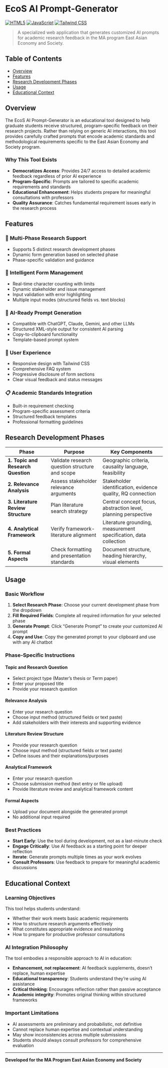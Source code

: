 # EcoS AI Prompt-Generator

[![HTML5](https://img.shields.io/badge/HTML5-E34F26?style=flat&logo=html5&logoColor=white)](https://developer.mozilla.org/en-US/docs/Web/HTML)
[![JavaScript](https://img.shields.io/badge/JavaScript-F7DF1E?style=flat&logo=javascript&logoColor=black)](https://developer.mozilla.org/en-US/docs/Web/JavaScript)
[![Tailwind CSS](https://img.shields.io/badge/Tailwind_CSS-38B2AC?style=flat&logo=tailwind-css&logoColor=white)](https://tailwindcss.com/)

> A specialized web application that generates customized AI prompts for academic research feedback in the MA program East Asian Economy and Society.

## Table of Contents

- [Overview](#overview)
- [Features](#features)
- [Research Development Phases](#research-development-phases)
- [Usage](#usage)
- [Educational Context](#educational-context)

## Overview

The EcoS AI Prompt-Generator is an educational tool designed to help graduate students receive structured, program-specific feedback on their research projects. Rather than relying on generic AI interactions, this tool provides carefully crafted prompts that encode academic standards and methodological requirements specific to the East Asian Economy and Society program.

### Why This Tool Exists

- **Democratizes Access**: Provides 24/7 access to detailed academic feedback regardless of prior AI experience
- **Program-Specific**: Prompts are tailored to specific academic requirements and standards
- **Educational Enhancement**: Helps students prepare for meaningful consultations with professors
- **Quality Assurance**: Catches fundamental requirement issues early in the research process

## Features

### 🎯 **Multi-Phase Research Support**

- Supports 5 distinct research development phases
- Dynamic form generation based on selected phase
- Phase-specific validation and guidance

### 📝 **Intelligent Form Management**

- Real-time character counting with limits
- Dynamic stakeholder and issue management
- Input validation with error highlighting
- Multiple input modes (structured fields vs. text blocks)

### 🤖 **AI-Ready Prompt Generation**

- Compatible with ChatGPT, Claude, Gemini, and other LLMs
- Structured XML-style output for consistent AI parsing
- Copy-to-clipboard functionality
- Template-based prompt system

### 🎨 **User Experience**

- Responsive design with Tailwind CSS
- Comprehensive FAQ system
- Progressive disclosure of form sections
- Clear visual feedback and status messages

### 📋 **Academic Standards Integration**

- Built-in requirement checking
- Program-specific assessment criteria
- Structured feedback templates
- Professional formatting guidelines

## Research Development Phases

|Phase                             |Purpose                                       |Key Components                                                  |
|----------------------------------|----------------------------------------------|----------------------------------------------------------------|
|**1. Topic and Research Question**|Validate research question structure and scope|Geographic criteria, causality language, feasibility            |
|**2. Relevance Analysis**         |Assess stakeholder relevance arguments        |Stakeholder identification, evidence quality, RQ connection     |
|**3. Literature Review Structure**|Plan literature search strategy               |Central concept focus, abstraction level, planning perspective  |
|**4. Analytical Framework**       |Verify framework-literature alignment         |Literature grounding, measurement specification, data collection|
|**5. Formal Aspects**             |Check formatting and presentation standards   |Document structure, heading hierarchy, visual elements          |

## Usage

### Basic Workflow

1. **Select Research Phase**: Choose your current development phase from the dropdown
1. **Fill Required Fields**: Complete all required information for your selected phase
1. **Generate Prompt**: Click “Generate Prompt” to create your customized AI prompt
1. **Copy and Use**: Copy the generated prompt to your clipboard and use with any AI chatbot

### Phase-Specific Instructions

#### Topic and Research Question

- Select project type (Master’s thesis or Term paper)
- Enter your proposed title
- Provide your research question

#### Relevance Analysis

- Enter your research question
- Choose input method (structured fields or text paste)
- Add stakeholders with their interests and supporting evidence

#### Literature Review Structure

- Provide your research question
- Choose input method (structured fields or text paste)
- Define issues and their explanations/purposes

#### Analytical Framework

- Enter your research question
- Choose submission method (text entry or file upload)
- Provide literature review and analytical framework content

#### Formal Aspects

- Upload your document alongside the generated prompt
- No additional input required

### Best Practices

- **Start Early**: Use the tool during development, not as a last-minute check
- **Engage Critically**: Use AI feedback as a starting point for deeper reflection
- **Iterate**: Generate prompts multiple times as your work evolves
- **Consult Professors**: Use feedback to prepare for meaningful academic discussions

## Educational Context

### Learning Objectives

This tool helps students understand:

- Whether their work meets basic academic requirements
- How to structure research arguments effectively
- What constitutes appropriate evidence and reasoning
- How to prepare for productive professor consultations

### AI Integration Philosophy

The tool embodies a responsible approach to AI in education:

- **Enhancement, not replacement**: AI feedback supplements, doesn’t replace, human expertise
- **Educational transparency**: Students understand they’re using AI assistance
- **Critical thinking**: Encourages reflection rather than passive acceptance
- **Academic integrity**: Promotes original thinking within structured frameworks

### Important Limitations

- AI assessments are preliminary and probabilistic, not definitive
- Cannot replace human expertise and contextual understanding
- May show inconsistencies across multiple submissions
- Students should always consult professors for comprehensive evaluation

-----

**Developed for the MA Program East Asian Economy and Society**
